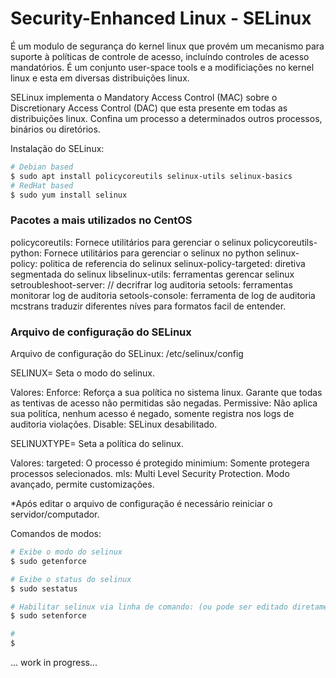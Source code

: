 # Security-Enhanced Linux - SELinux

É um modulo de segurança do kernel linux que provém um mecanismo para suporte à políticas de controle de acesso, incluíndo controles de acesso mandatórios.
É um conjunto user-space tools e a modificiações no kernel linux e esta em diversas distribuições linux.

SELinux implementa o Mandatory Access Control (MAC) sobre o Discretionary Access Control (DAC) que esta presente em todas as distribuições linux.
Confina um processo a determinados outros processos, binários ou diretórios.

Instalação do SELinux:
```bash
# Debian based
$ sudo apt install policycoreutils selinux-utils selinux-basics
# RedHat based
$ sudo yum install selinux
```

### Pacotes a mais utilizados no CentOS

policycoreutils: Fornece utilitários para gerenciar o selinux
policycoreutils-python: Fornece utilitários para gerenciar o selinux no python
selinux-policy: politica de referencia do selinux
selinux-policy-targeted: diretiva segmentada do selinux
libselinux-utils: ferramentas gerencar selinux
setroubleshoot-server: // decrifrar log auditoria
setools: ferramentas monitorar log de auditoria
setools-console: ferramenta de log de auditoria
mcstrans traduzir diferentes níves para formatos facil de entender.

### Arquivo de configuração do SELinux

Arquivo de configuração do SELinux: /etc/selinux/config

SELINUX=
Seta o modo do selinux.

Valores:
Enforce: Reforça a sua política no sistema linux. Garante que todas as tentivas de acesso não permitidas são negadas.
Permissive: Não aplica sua politíca, nenhum acesso é negado, somente registra nos logs de auditoria violações.
Disable: SELinux desabilitado.

SELINUXTYPE=
Seta a política do selinux.

Valores:
targeted: O processo é protegido
minimium: Somente protegera processos selecionados.
mls: Multi Level Security Protection. Modo avançado, permite customizações.

*Após editar o arquivo de configuração é necessário reiniciar o servidor/computador.

Comandos de modos:
```bash
# Exibe o modo do selinux
$ sudo getenforce

# Exibe o status do selinux
$ sudo sestatus

# Habilitar selinux via linha de comando: (ou pode ser editado diretamente no arquivo de configuração do selinux na diretiva SELINUX=)
$ sudo setenforce 

#
$ 
```

...
work in progress...

